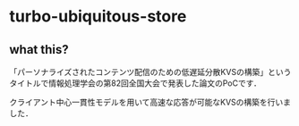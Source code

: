 # turbo-ubiquitous-store

## what this?

「パーソナライズされたコンテンツ配信のための低遅延分散KVSの構築」というタイトルで情報処理学会の第82回全国大会で発表した論文のPoCです．

クライアント中心一貫性モデルを用いて高速な応答が可能なKVSの構築を行いました．


